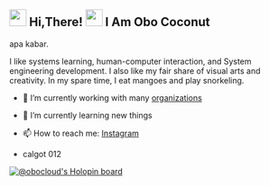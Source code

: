 <h2> <img src="https://user-images.githubusercontent.com/65858180/137293079-2440dbff-e887-4b1d-802c-49d49dcfd664.gif" width="30" /> Hi,There! <img src="https://user-images.githubusercontent.com/65858180/137293369-94c631b6-8a17-4256-927a-070da186734c.gif" width="30" /> I Am Obo Coconut </h2>

apa kabar.

I like systems learning, human-computer interaction, and System engineering development. I also like my fair share of visual arts and creativity. In my spare time, I eat mangoes and play snorkeling.



- 🔭 I’m currently working with many [organizations](https://coconut.or.id/contact)
- 🌱 I’m currently learning new things

- 📫 How to reach me: [Instagram](https://www.instagram.com/aryawbowo/)
- calgot 012

[![@obocloud's Holopin board](https://holopin.io/api/user/board?user=obocloud)](https://holopin.io/@obocloud)

